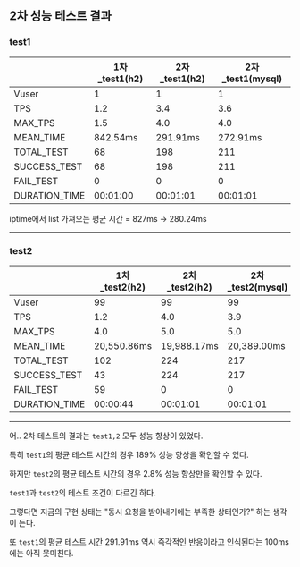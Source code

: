 ## 2차 성능 테스트 결과

### test1

|               | 1차_test1(h2)  | 2차_test1(h2) | 2차_test1(mysql) |
|---------------|---------------|--------------|-----------------|
| Vuser         | 1             | 1            | 1               |
| TPS           | 1.2           | 3.4          | 3.6             |
| MAX_TPS       | 1.5           | 4.0          | 4.0             |
| MEAN_TIME     | 842.54ms      | 291.91ms     | 272.91ms        |
| TOTAL_TEST    | 68            | 198          | 211             |
| SUCCESS_TEST  | 68            | 198          | 211             |
| FAIL_TEST     | 0             | 0            | 0               |
| DURATION_TIME | 00:01:00      | 00:01:01     | 00:01:01        |

iptime에서 list 가져오는 평균 시간 = 827ms -> 280.24ms

---
### test2
|               | 1차_test2(h2) | 2차_test2(h2) | 2차_test2(mysql) |
|---------------|--------------|--------------|-----------------|
| Vuser         | 99           | 99           | 99              |
| TPS           | 1.2          | 4.0          | 3.9             |
| MAX_TPS       | 4.0          | 5.0          | 5.0             |
| MEAN_TIME     | 20,550.86ms  | 19,988.17ms  | 20,389.00ms     |
| TOTAL_TEST    | 102          | 224          | 217             |
| SUCCESS_TEST  | 43           | 224          | 217             |
| FAIL_TEST     | 59           | 0            | 0               |
| DURATION_TIME | 00:00:44     | 00:01:01     | 00:01:01        |

---

어.. 2차 테스트의 결과는 `test1,2` 모두 성능 향상이 있었다.

특히 `test1`의 평균 테스트 시간의 경우 189% 성능 향상을 확인할 수 있다.

하지만 `test2`의 평균 테스트 시간의 경우 2.8% 성능 향상만을 확인할 수 있다.

`test1`과 `test2`의 테스트 조건이 다르긴 하다.

그렇다면 지금의 구현 상태는 "동시 요청을 받아내기에는 부족한 상태인가?" 하는 생각이 든다.

또 `test1`의 평균 테스트 시간 291.91ms 역시 즉각적인 반응이라고 인식된다는 100ms에는 아직 못미친다.